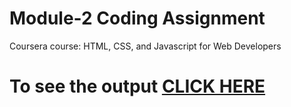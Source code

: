 
# Module-2 Coding Assignment

Coursera course: HTML, CSS, and Javascript for Web Developers

# To see the output [CLICK HERE](https://salonig90.github.io/Coursera-Assignments/module-2/index.html)
